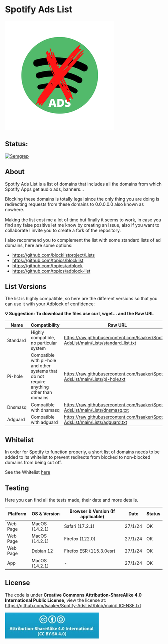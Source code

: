 # Spotify Ads List

![Spotify-AdsList Logo](https://github.com/Isaaker/Spotify-AdsList/raw/main/images/spotify_ads_list_logo.png)

## Status:

[![Semgrep](https://github.com/Isaaker/Ghost_Simulator_ES/actions/workflows/semgrep.yml/badge.svg)](https://github.com/Isaaker/Ghost_Simulator_ES/actions/workflows/semgrep.yml)

## About

Spotify Ads List is a list of domains that includes all the domains from which Spotify Apps get audio ads, banners...

Blocking these domains is totally legal since the only thing you are doing is redirecting requests from these domains to 0.0.0.0.0 also known as nowhere.

Making the list cost me a lot of time but finally it seems to work, in case you find any false positive let me know by creating an Issue, also if you want to collaborate I invite you to create a fork of the repository.

I also recommend you to complement the list with some standard lists of ad domains, here are some options:

- https://github.com/blocklistproject/Lists
- https://github.com/topics/blocklist
- https://github.com/topics/adblock
- https://github.com/topics/adblock-list

## List Versions

The list is highly compatible, so here are the different versions so that you can use it with your Adblock of confidence:

**💡 Suggestion: To download the files use curl, wget... and the Raw URL**
 
| Name | Compatibility | Raw URL | File |
| -- | -- | -- | -- |
| Standard | Highly compatible, no particular system | https://raw.githubusercontent.com/Isaaker/Spotify-AdsList/main/Lists/standard_list.txt | https://github.com/Isaaker/Spotify-AdsList/blob/main/Lists/standard_list.txt
| Pi-hole | Compatible with pi-hole and other systems that do not require anything other than domains | https://raw.githubusercontent.com/Isaaker/Spotify-AdsList/main/Lists/pi-hole.txt | https://github.com/Isaaker/Spotify-AdsList/blob/main/Lists/pi-hole.txt
| Dnsmasq | Compatible with dnsmasq | https://raw.githubusercontent.com/Isaaker/Spotify-AdsList/main/Lists/dnsmasq.txt | https://github.com/Isaaker/Spotify-AdsList/blob/main/Lists/dnsmasq.txt
| Adguard | Compatible with adguard | https://raw.githubusercontent.com/Isaaker/Spotify-AdsList/main/Lists/adguard.txt | https://github.com/Isaaker/Spotify-AdsList/blob/main/Lists/adguard.txt

## Whitelist

In order for Spotify to function properly, a short list of domains needs to be added to its whitelist to prevent redirects from blocked to non-blocked domains from being cut off.

See the Whitelist [here](https://github.com/Isaaker/Spotify-AdsList/blob/main/Lists/WHITELIST.md)

## Testing

Here you can find all the tests made, their date and more details.

| Platform | OS & Version | Browser & Version (If applicable) | Date | Status |
| -- | -- | -- | -- | -- |
| Web Page | MacOS (14.2.1) | Safari (17.2.1) | 27/1/24 | OK |
| Web Page | MacOS (14.2.1) | Firefox (122.0) | 27/1/24 | OK |
| Web Page | Debian 12 | Firefox ESR (115.3.0esr)| 27/1/24 | OK |
| App | MacOS (14.2.1) | - | 27/1/24 | OK |


## License
The code is under **Creative Commons Attribution-ShareAlike 4.0 International Public License**, view the license at: https://github.com/Isaaker/Spotify-AdsList/blob/main/LICENSE.txt

![Creative Commons Attribution-ShareAlike 4.0 International Public License Logo](https://github.com/Isaaker/Spotify-AdsList/raw/main/images/License-Image.jpeg)
